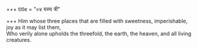 +++
title = "०४ यस्य त्री"

+++
Him whose three places that are filled with sweetness, imperishable, joy as it may list them,  
     Who verily alone upholds the threefold, the earth, the heaven, and all living creatures.